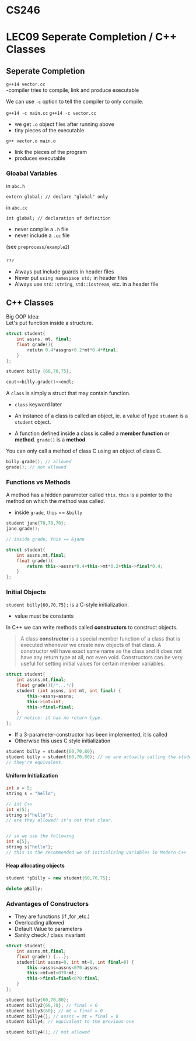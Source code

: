 # CS246
# LEC09 Seperate Completion / C++ Classes

## Seperate Completion
`g++14 vector.cc` <br>
-compiler tries to compile, link and produce executable

We can use `-c` option to tell the compiler to only compile.

`g++14 -c main.cc`
`g++14 -c vector.cc`<br>

- we get `.o` object files after running above
- tiny pieces of the executable

`g++ vector.o main.o`
- link the pieces of the program
- produces executable

### Gloabal Variables
in `abc.h`

`extern global; // declare "global" only`

in `abc.cc`

`int global; // declaration of definition`

- never compile a `.h` file
- never include a `.cc` file

(see `preprocess/example2`)


###

	???


- Always put include guards in header files
- Never put `using namespace std;` in header files
- Always use `std::string`, `std::iostream`, etc. in a header file

## C++ Classes
Big OOP Idea:<br>
Let's put function inside a structure.

```cpp
struct student{
	int assns, mt, final;
	float grade(){
		retutn 0.4*assgns+0.2*mt*0.4*final;
	}
};

student billy {60,70,75};

cout<<billy.grade()<<endl;

```

A `class` is simply a struct that may contain function.
- `class` keyword later

- An instance of a class is called an object, ie. a value of type `student` is a `student` object.

- A function defined inside a class is called a **member function** or **method**. `grade()` is a **method**.

You can only call a method of class C using an object of class C.
```cpp
billy.grade(); // allowed
grade(); // not allowed 
```
### Functions vs Methods

A method has a hidden parameter called `this`. `this` is a pointer to the method on which the method was called.

- inside `grade`, `this` == `&billy`

```cpp
student jane{70,70,70};
jane.grade();

// inside grade, this == &jane 
```



```cpp
struct student{
	int assns,mt,final;
	float grade(){
		return this->assns*0.4+this->mt*0.2+this->final*0.4;
	}
};

```

### Initial Objects

`student billy{60,70,75};` is a C-style initialization.
- value must be constants

In C++ we can write methods called **constructors** to construct objects.

>A class **constructor** is a special member function of a class that is executed whenever we create new objects of that class.
>A constructor will have exact same name as the class and it does not have any return type at all, not even void. Constructors can be very useful for setting initial values for certain member variables.



```cpp
struct student{
	int assns,mt,final;
	float grade(){/*...*/}
	student (int assns, int mt, int final) {
		this->assns=assns;
		this->int=int;
		this->final=final;
	}
	// notice: it has no return type.
};

```
- If a 3-parameter-constructor has been implemented, it is called
- Otherwise this uses C style initialization 

```cpp
student billy = student{60,70,80};
student billy = student(60,70,80); // we are actually calling the student method inside method class
// they're equivalent.
```
#### Uniform Initialization
```cpp
int x = 5;
string s = "hello";

// int C++
int x(5);
string s("hello");
// are they allowed? it's not that clear.


// so we use the following
int x{5};
string s{"hello"};
// this is the recommended we of initializing variables in Modern C++

```
#### Heap allocating objects
```cpp
student *pBilly = new student{60,70,75};

delete pBilly;

```
### Advantages of Constructors

- They are functions (if ,for ,etc.)
- Overloading allowed 
- Default Value to parameters
- Sanity check / class invariant


```cpp
struct student{
	int assns,mt,final;
	float grade() {...};
	student(int assns=0, int mt=0, int final=0) {
		this->assns=assns<0?0:assns;
		this->mt=mt<0?0:mt;
		this->final=final<0?0:final;
	}
};

student billy{60,70,80};
student billy2{60,70}; // final = 0
student billy3{60}; // mt = final = 0
student billy4{}; // assns = mt = final = 0
student billy4; // equivalent to the previous one

student billy4(); // not allowed

```
